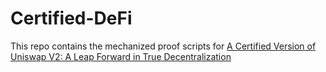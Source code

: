# Certified-DeFi

This repo contains the mechanized proof scripts for [A Certified Version of Uniswap V2: A Leap Forward in True Decentralization](https://www.certik.io/blog/announcements/acertifiedversionofuniswapv2contract:aleapforwardintruedecentralization#home)
